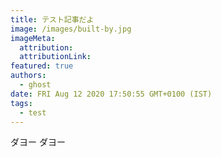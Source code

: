 ```yaml
---
title: テスト記事だよ
image: /images/built-by.jpg
imageMeta:
  attribution:
  attributionLink:
featured: true
authors:
  - ghost
date: FRI Aug 12 2020 17:50:55 GMT+0100 (IST)
tags:
  - test
---
```

ダヨー
ダヨー